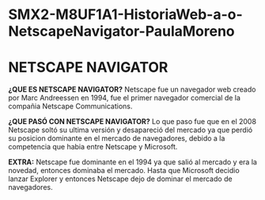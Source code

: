 # SMX2-M8UF1A1-HistoriaWeb-a-o-NetscapeNavigator-PaulaMoreno
# NETSCAPE NAVIGATOR

**¿QUE ES NETSCAPE NAVIGATOR?**
Netscape fue un navegador web creado por Marc Andreessen en 1994, fue el primer navegador comercial de la compañia Netscape Communications.


**¿QUE PASÓ CON NETSCAPE NAVIGATOR?**
Lo que paso fue que en el 2008 Netscape soltó su ultima versión y desapareció del mercado ya que perdió su posicion dominante en el mercado de navegadores, debido a la competencia que habia entre Netscape y Microsoft.

**EXTRA:**
Netscape fue dominante en el 1994 ya que salió al mercado y era la novedad, entonces dominaba el mercado. Hasta que Microsoft decidio lanzar Explorer y entonces Netscape dejo de dominar el mercado de navegadores.
